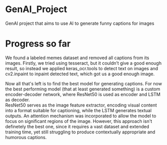 # GenAI_Project
GenAI project that aims to use AI to generate funny captions for images 


# Progress so far
We found a labeled memes dataset and removed all captions from its images. Firstly, we tried using tesseract, but it couldn’t give a good enough result, so instead we applied keras_ocr.tools to detect text on images and cv2.inpaint to inpaint detected text, which got us a good enough image.

Now all that's left is to find the best model for generating captions.
For now the best performing model (that at least generated something) is a custom encoder-decoder network, where ResNet50 is used as encoder and LSTM as decoder. \
ResNet50 serves as the image feature extractor, encoding visual content into a format suitable for captioning, while the LSTM generates textual outputs. An attention mechanism was incorporated to allow the model to focus on significant regions of the image. However, this approach isn't definetely the best one, since it requires a vast dataset and extended training time, yet still struggling to produce contextually appropriate and humorous captions.
